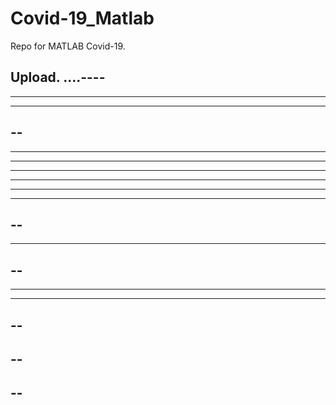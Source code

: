 # Covid-19_Matlab

Repo for MATLAB Covid-19.

Upload.
....----
----
----------
----------
--
----
----------
-------
-------
------------
------
-----
--
----
----
--
--
----
----
--
--
--
--
--
----
